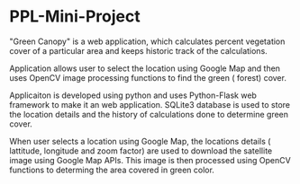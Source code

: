 # PPL-Mini-Project
"Green Canopy" is a web application, which calculates percent vegetation cover of a particular area and keeps historic track of the calculations.

Application allows user to select the location using Google Map and then uses OpenCV image processing functions to find the green ( forest) cover.

Applicaiton is developed using python and uses Python-Flask web framework to make it an web application. SQLite3 database is used to store the location details and the history of calculations done to determine green cover.

When user selects a location using Google Map, the locations details ( lattitude, longitude and zoom factor) are used to download the satellite image using Google Map APIs. This image is then processed using OpenCV functions to determing the area covered in green color. 



